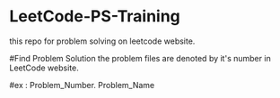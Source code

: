 # LeetCode-PS-Training
this repo for problem solving on leetcode website.

#Find Problem Solution
the problem files are denoted by it's number in LeetCode website.

#ex : Problem_Number. Problem_Name
